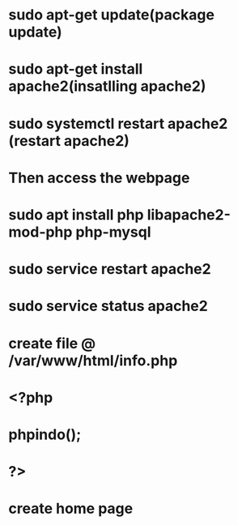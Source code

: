 # sudo apt-get update(package update)
# sudo apt-get install apache2(insatlling apache2)
# sudo systemctl restart apache2 (restart apache2)
# Then access the webpage
# sudo apt install php libapache2-mod-php php-mysql
# sudo service restart apache2
# sudo service status apache2
# create file @ /var/www/html/info.php
# <?php
#  phpindo();
# ?>
# create home page

